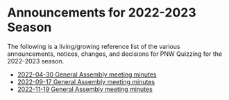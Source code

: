 # Announcements for 2022-2023 Season

The following is a living/growing reference list of the various announcements,
notices, changes, and decisions for PNW Quizzing for the 2022-2023 season.

- [2022-04-30 General Assembly meeting minutes](/policies_and_governance/_meeting_minutes/2022-04-30.md)
- [2022-09-17 General Assembly meeting minutes](/policies_and_governance/_meeting_minutes/2022-09-17.md)
- [2022-11-19 General Assembly meeting minutes](/policies_and_governance/_meeting_minutes/2022-11-19.md)
